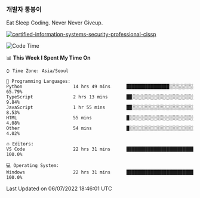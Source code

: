 ### 개발자 통붕이
Eat Sleep Coding.
Never Never Giveup.

[![certified-information-systems-security-professional-cissp](https://user-images.githubusercontent.com/44606727/157613689-acd84ec6-5f8f-4e79-89d9-a8d51f033634.png)](https://www.credly.com/badges/f394a010-85a0-450b-9136-8043af01d71c/public_url)

<!--START_SECTION:waka-->
![Code Time](http://img.shields.io/badge/Code%20Time-0%20secs-blue)

📊 **This Week I Spent My Time On** 

```text
⌚︎ Time Zone: Asia/Seoul

💬 Programming Languages: 
Python                   14 hrs 49 mins      ████████████████░░░░░░░░░   65.79% 
TypeScript               2 hrs 13 mins       ██░░░░░░░░░░░░░░░░░░░░░░░   9.84% 
JavaScript               1 hr 55 mins        ██░░░░░░░░░░░░░░░░░░░░░░░   8.53% 
HTML                     55 mins             █░░░░░░░░░░░░░░░░░░░░░░░░   4.08% 
Other                    54 mins             █░░░░░░░░░░░░░░░░░░░░░░░░   4.02%

🔥 Editors: 
VS Code                  22 hrs 31 mins      █████████████████████████   100.0%

💻 Operating System: 
Windows                  22 hrs 31 mins      █████████████████████████   100.0%

```


 Last Updated on 06/07/2022 18:46:01 UTC
<!--END_SECTION:waka-->
